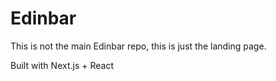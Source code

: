 # Edinbar

This is not the main Edinbar repo, this is just the landing page.

Built with Next.js + React
